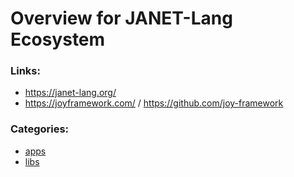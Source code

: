 # Overview for JANET-Lang Ecosystem


### Links:

- https://janet-lang.org/
- https://joyframework.com/ / https://github.com/joy-framework


### Categories:

- [apps](apps/Readme.md)
- [libs](libs/Readme.md)
